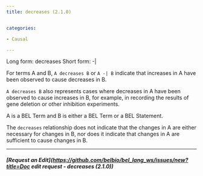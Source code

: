 ```yaml
---
title: decreases (2.1.0)


categories:

- Causal

---
```

<!-- COMPUTER GENERATED PAGE!!! DO NOT EDIT DIRECTLY  -->
<!--    must be changed in scripts/templates.py which is processed by scripts/update_refs.py -->

Long form: decreases
Short form: -|

For terms A and B, `A decreases B` or `A -| B` indicate that increases in A have been observed to cause decreases in B.

`A decreases B` also represents cases where decreases in A have been observed to cause increases in B, for example, in recording the results of gene deletion or other inhibition experiments.

A is a BEL Term and B is either a BEL Term or a BEL Statement.

The `decreases` relationship does not indicate that the changes in A are either necessary for changes in B, nor does it indicate that changes in A are sufficient to cause changes in B.


---
##### [Request an Edit](https://github.com/belbio/bel_lang_ws/issues/new?title=Doc edit request - decreases (2.1.0))